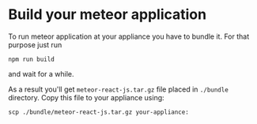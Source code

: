 # Build your meteor application

To run meteor application at your appliance you have to bundle it. For that purpose just run

```npm run build```

and wait for a while.

As a result you'll get `meteor-react-js.tar.gz` file placed in `./bundle` directory.
Copy this file to your appliance using:

```scp ./bundle/meteor-react-js.tar.gz your-appliance:```
